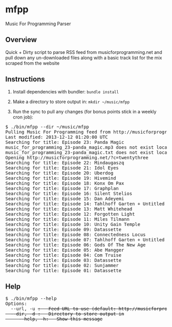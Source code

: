 # mfpp

Music For Programming Parser

## Overview

Quick + Dirty script to parse RSS feed from musicforprogramming.net and pull
down any un-downloaded files along with a basic track list for the mix
scraped from the website

## Instructions

1. Install dependencies with bundler: `bundle install`

2. Make a directory to store output in: `mkdir ~/music/mfpp`
3. Run the sync to pull any changes (for bonus points stick in a weekly cron job): 

<pre>
$ ./bin/mfpp --dir ~/music/mfpp
Pulling Music For Programming feed from http://musicforprogramming.net/rss.php
Last modified: 2013-12-12 01:20:00 UTC
Searching for title: Episode 23: Panda Magic
music_for_programming_23-panda_magic.mp3 does not exist locally - downloading
music_for_programming_23-panda_magic.txt does not exist locally - downloading
Opening http://musicforprogramming.net/?c=twentythree
Searching for title: Episode 22: Mindaugaszq
Searching for title: Episode 21: Idol Eyes
Searching for title: Episode 20: Uberdog
Searching for title: Episode 19: Hivemind
Searching for title: Episode 18: Konx Om Pax
Searching for title: Episode 17: Graphplan
Searching for title: Episode 16: Silent Stelios
Searching for title: Episode 15: Dan Adeyemi
Searching for title: Episode 14: Tahlhoff Garten + Untitled
Searching for title: Episode 13: Matt Whitehead
Searching for title: Episode 12: Forgotten Light
Searching for title: Episode 11: Miles Tilmann
Searching for title: Episode 10: Unity Gain Temple
Searching for title: Episode 09: Datassette
Searching for title: Episode 08: Connectedness Locus
Searching for title: Episode 07: Tahlhoff Garten + Untitled
Searching for title: Episode 06: Gods Of The New Age
Searching for title: Episode 05: Abe Mangger
Searching for title: Episode 04: Com Truise
Searching for title: Episode 03: Datassette
Searching for title: Episode 02: Sunjammer
Searching for title: Episode 01: Datassette
</pre>


## Help

<pre>
$ ./bin/mfpp --help
Options:
  --url, -u <s>:   Feed URL to use (default: http://musicforprogramming.net/rss.php)
  --dir, -d <s>:   Directory to store output in
     --help, -h:   Show this message
</pre>


